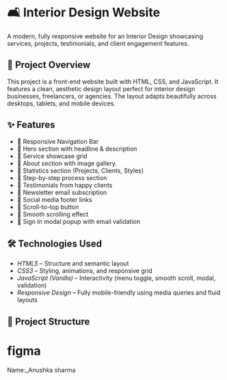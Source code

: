 # 🛋 Interior Design  Website

A modern, fully responsive website for an Interior Design showcasing services, projects, testimonials, and client engagement features.

## 🚀 Project Overview

This project is a front-end website built with HTML, CSS, and JavaScript. It features a clean, aesthetic design layout perfect for interior design businesses, freelancers, or agencies. The layout adapts beautifully across desktops, tablets, and mobile devices.

## ✨ Features

- 🔹 Responsive Navigation Bar
- 🔹 Hero section with headline & description
- 🔹 Service showcase grid
- 🔹 About section with image gallery.
- 🔹 Statistics section (Projects, Clients, Styles)
- 🔹 Step-by-step process section
- 🔹 Testimonials from happy clients
- 🔹 Newsletter email subscription
- 🔹 Social media footer links
- 🔹 Scroll-to-top button
- 🔹 Smooth scrolling effect
- 🔹 Sign In modal popup with email validation

## 🛠 Technologies Used

- *HTML5* – Structure and semantic layout
- *CSS3* – Styling, animations, and responsive grid
- *JavaScript (Vanilla)* – Interactivity (menu toggle, smooth scroll, modal, validation)
- *Responsive Design* – Fully mobile-friendly using media queries and fluid layouts

## 📂 Project Structure
# figma
Name:_Anushka sharma
